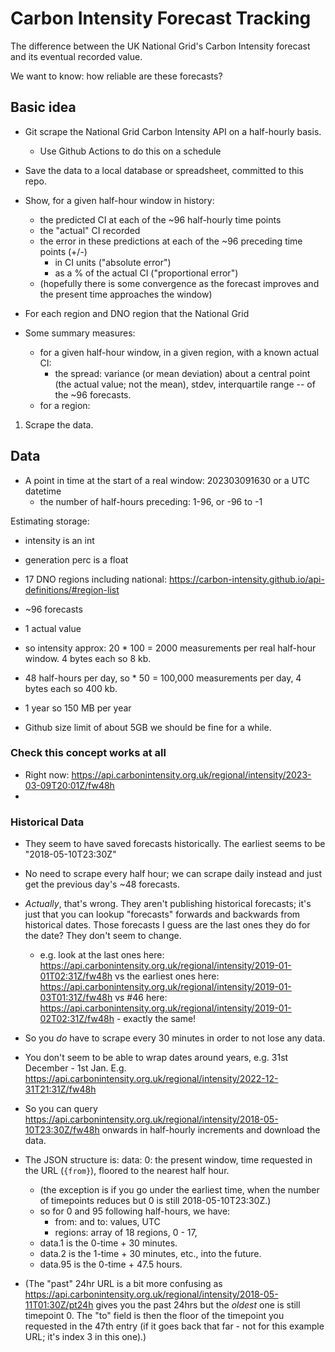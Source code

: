 # Carbon Intensity Forecast Tracking

The difference between the UK National Grid's Carbon Intensity forecast and its eventual recorded value.

We want to know: how reliable are these forecasts?

## Basic idea

- Git scrape the National Grid Carbon Intensity API on a half-hourly basis.
    - Use Github Actions to do this on a schedule
- Save the data to a local database or spreadsheet, committed to this repo.
- Show, for a given half-hour window in history:
    - the predicted CI at each of the ~96 half-hourly time points
    - the "actual" CI recorded
    - the error in these predictions at each of the ~96 preceding time points (+/-)
        - in CI units ("absolute error")
        - as a % of the actual CI ("proportional error")
    - (hopefully there is some convergence as the forecast improves and the present time approaches the window)
- For each region and DNO region that the National Grid

- Some summary measures:
    - for a given half-hour window, in a given region, with a known actual CI:
        - the spread: variance (or mean deviation) about a central point (the actual value; not the mean), stdev, interquartile range -- of the ~96 forecasts.
    - for a region:

1. Scrape the data.


## Data

- A point in time at the start of a real window: 202303091630 or a UTC datetime
    - the number of half-hours preceding: 1-96, or -96 to -1

Estimating storage:

- intensity is an int
- generation perc is a float

- 17 DNO regions including national: https://carbon-intensity.github.io/api-definitions/#region-list
- ~96 forecasts
- 1 actual value
- so intensity approx: 20 * 100 = 2000 measurements per real half-hour window. 4 bytes each so 8 kb.
- 48 half-hours per day, so * 50 = 100,000 measurements per day, 4 bytes each so 400 kb.
- 1 year so 150 MB per year
- Github size limit of about 5GB we should be fine for a while.

### Check this concept works at all

- Right now: https://api.carbonintensity.org.uk/regional/intensity/2023-03-09T20:01Z/fw48h
- 

### Historical Data

- They seem to have saved forecasts historically. The earliest seems to be "2018-05-10T23:30Z"
- No need to scrape every half hour; we can scrape daily instead and just get the previous day's ~48 forecasts.
- _Actually_, that's wrong. They aren't publishing historical forecasts; it's just that you can lookup "forecasts" forwards and backwards from historical dates. Those forecasts I guess are the last ones they do for the date? They don't seem to change.
    - e.g. look at the last ones here: https://api.carbonintensity.org.uk/regional/intensity/2019-01-01T02:31Z/fw48h vs the earliest ones here: https://api.carbonintensity.org.uk/regional/intensity/2019-01-03T01:31Z/fw48h vs #46 here: https://api.carbonintensity.org.uk/regional/intensity/2019-01-02T02:31Z/fw48h - exactly the same!
- So you _do_ have to scrape every 30 minutes in order to not lose any data.

- You don't seem to be able to wrap dates around years, e.g. 31st December - 1st Jan. E.g. https://api.carbonintensity.org.uk/regional/intensity/2022-12-31T21:31Z/fw48h

- So you can query https://api.carbonintensity.org.uk/regional/intensity/2018-05-10T23:30Z/fw48h onwards in half-hourly increments and download the data.
- The JSON structure is: data: 0: the present window, time requested in the URL (`{from}`), floored to the nearest half hour.
    - (the exception is if you go under the earliest time, when the number of timepoints reduces but 0 is still 2018-05-10T23:30Z.)
    - so for 0 and 95 following half-hours, we have:
        - from: and to: values, UTC
        - regions: array of 18 regions, 0 - 17, 
    - data.1 is the 0-time + 30 minutes.
    - data.2 is the 1-time + 30 minutes, etc., into the future.
    - data.95 is the 0-time + 47.5 hours.

- (The "past" 24hr URL is a bit more confusing as https://api.carbonintensity.org.uk/regional/intensity/2018-05-11T01:30Z/pt24h gives you the past 24hrs but the _oldest_ one is still timepoint 0. The "to" field is then the floor of the timepoint you requested in the 47th entry (if it goes back that far - not for this example URL; it's index 3 in this one).)
